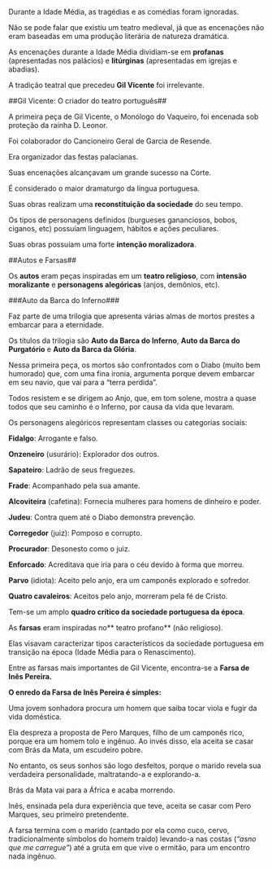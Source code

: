 Durante a Idade Média, as tragédias e as comédias foram ignoradas.

Não se pode falar que existiu um teatro medieval, já que as encenações não eram baseadas em uma produção literária de natureza dramática.

As encenações durante a Idade Média dividiam-se em **profanas** (apresentadas nos palácios) e **litúrginas** (apresentadas em igrejas e abadias).

A tradição teatral que precedeu **Gil Vicente** foi irrelevante.

##Gil Vicente: O criador do teatro português##

A primeira peça de Gil Vicente, o Monólogo do Vaqueiro, foi encenada sob proteção da rainha D. Leonor.

Foi colaborador do Cancioneiro Geral de Garcia de Resende.

Era organizador das festas palacianas.

Suas encenações alcançavam um grande sucesso na Corte.

É considerado o maior dramaturgo da língua portuguesa.

Suas obras realizam uma **reconstituição da sociedade** do seu tempo.

Os tipos de personagens definidos (burgueses gananciosos, bobos, ciganos, etc) possuíam linguagem, hábitos e ações peculiares.

Suas obras possuíam uma forte **intenção moralizadora**.

##Autos e Farsas##

Os **autos** eram peças inspiradas em um **teatro religioso**, com **intensão moralizante** e **personagens alegóricas** (anjos, demônios, etc).

###Auto da Barca do Inferno###

Faz parte de uma trilogia que apresenta várias almas de mortos prestes a embarcar para a eternidade.

Os títulos da trilogia são **Auto da Barca do Inferno**, **Auto da Barca do Purgatório** e **Auto da Barca da Glória**.

Nessa primeira peça, os mortos são confrontados com o Diabo (muito bem humorado) que, com uma fina ironia, argumenta porque devem embarcar em seu navio, que vai para a &#8220;terra perdida&#8221;.

Todos resistem e se dirigem ao Anjo, que, em tom solene, mostra a quase todos que seu caminho é o Inferno, por causa da vida que levaram.

Os personagens alegóricos representam classes ou categorias sociais:

**Fidalgo**: Arrogante e falso.

**Onzeneiro** (usurário): Explorador dos outros.

**Sapateiro**: Ladrão de seus freguezes.

**Frade**: Acompanhado pela sua amante.

**Alcoviteira** (cafetina): Fornecia mulheres para homens de dinheiro e poder.

**Judeu**: Contra quem até o Diabo demonstra prevenção.

**Corregedor** (juiz): Pomposo e corrupto.

**Procurador**: Desonesto como o juiz.

**Enforcado**: Acreditava que iria para o céu devido à forma que morreu.

**Parvo** (idiota): Aceito pelo anjo, era um camponês explorado e sofredor.

**Quatro cavaleiros**: Aceitos pelo anjo, morreram pela fé de Cristo.

Tem-se um amplo **quadro crítico da sociedade portuguesa da época**.

As **farsas** eram inspiradas no** teatro profano** (não religioso).

Elas visavam caracterizar tipos característicos da sociedade portuguesa em transição na época (Idade Média para o Renascimento).

Entre as farsas mais importantes de Gil Vicente, encontra-se a **Farsa de Inês Pereira.**

**O enredo da Farsa de Inês Pereira é simples:**

Uma jovem sonhadora procura um homem que saiba tocar viola e fugir da vida doméstica.

Ela despreza a proposta de Pero Marques, filho de um camponês rico, porque era um homem tolo e ingênuo. Ao invés disso, ela aceita se casar com Brás da Mata, um escudeiro pobre.

No entanto, os seus sonhos são logo desfeitos, porque o marido revela sua verdadeira personalidade, maltratando-a e explorando-a.

Brás da Mata vai para a África e acaba morrendo.

Inês, ensinada pela dura experiência que teve, aceita se casar com Pero Marques, seu primeiro pretendente.

A farsa termina com o marido (cantado por ela como cuco, cervo, tradicionalmente símbolos do homem traído) levando-a nas costas (*&#8220;asno que me carregue&#8221;*) até a gruta em que vive o ermitão, para um encontro nada ingênuo.
